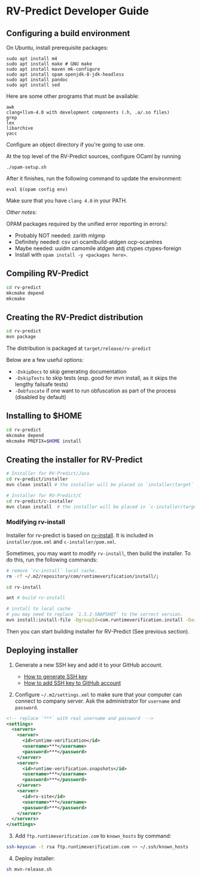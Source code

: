 # RV-Predict Developer Guide

## Configuring a build environment

On Ubuntu, install prerequisite packages:

```
sudo apt install m4
sudo apt install make # GNU make
sudo apt install maven mk-configure
sudo apt install opam openjdk-8-jdk-headless
sudo apt install pandoc
sudo apt install sed
```

Here are some other programs that must be available:

```
awk
clang+llvm-4.0 with development components (.h, .a/.so files)
grep
lex
libarchive
yacc
```

Configure an object directory if you're going to use one.

At the top level of the RV-Predict sources, configure OCaml by running

```
./opam-setup.sh
```

After it finishes, run the following command to update the environment:

```        
eval $(opam config env)
```

Make sure that you have `clang 4.0` in your PATH.

*Other notes*:

OPAM packages required by the unified error reporting in errors/:
* Probably NOT needed: zarith mlgmp 
* Definitely needed: csv uri ocamlbuild-atdgen ocp-ocamlres
* Maybe needed: uuidm camomile atdgen atdj ctypes ctypes-foreign
* Install with `opam install -y <packages here>`.

## Compiling RV-Predict

```bash
cd rv-predict
mkcmake depend
mkcmake
```

## Creating the RV-Predict distribution

```bash
cd rv-predict
mvn package
```

The distribution is packaged at `target/release/rv-predict`

Below are a few useful options:  

* `-DskipDocs` to skip generating documentation
* `-DskipTests`  to skip tests (esp. good for mvn install, as it skips the lengthy failsafe tests)
* `-Dobfuscate` if one want to run obfuscation as part of the process (disabled by default)

## Installing to $HOME

```bash
cd rv-predict
mkcmake depend
mkcmake PREFIX=$HOME install
```

## Creating the installer for RV-Predict

```bash
# Installer for RV-Predict/Java
cd rv-predict/installer
mvn clean install # the installer will be placed in `installer/target`

# Installer for RV-Predict/C
cd rv-predict/c-installer
mvn clean install  # the installer will be placed in `c-installer/target`
```

### Modifying rv-install 

Installer for rv-predict is based on [rv-install](https://github.com/runtimeverification/rv-install). It is included in `installer/pom.xml` and `c-installer/pom.xml`. 

Sometimes, you may want to modify `rv-install`, then build the installer. 
To do this, run the following commands:

```bash
# remove `rv-install` local cache.  
rm -rf ~/.m2/repository/com/runtimeverification/install/;

cd rv-install 

ant # build rv-install

# install to local cache
# you may need to replace `1.5.2-SNAPSHOT` to the correct version.   
mvn install:install-file -DgroupId=com.runtimeverification.install -DartifactId=rv-install -Dversion=1.5.2-SNAPSHOT -Dpackaging=jar -Dfile=../rv-install/dist/rv-install-1.5.2-SNAPSHOT.jar
```

Then you can start building installer for RV-Predict (See previous section).  

## Deploying installer 

1. Generate a new SSH key and add it to your GitHub account.  
    * [How to generate SSH key](https://help.github.com/articles/generating-a-new-ssh-key-and-adding-it-to-the-ssh-agent/)
    * [How to add SSH key to GitHub account](https://help.github.com/articles/adding-a-new-ssh-key-to-your-github-account/)

2. Configure `~/.m2/settings.xml` to make sure that your computer can connect to company server. Ask the administrator for `username` and `password`.  

```xml
<!-- replace `***` with real username and password  -->
<settings>
  <servers>
    <server>
      <id>runtime-verification</id>
      <username>***</username>
      <password>***</password>
    </server>
    <server>
      <id>runtime-verification.snapshots</id>
      <username>***</username>
      <password>***</password>
    </server>
    <server>
      <id>rv-site</id>
      <username>***</username>
      <password>***</password>
    </server>
  </servers>
</settings>
```

3. Add `ftp.runtimeverification.com` to `known_hosts` by command:

```bash 
ssh-keyscan -t rsa ftp.runtimeverification.com >> ~/.ssh/known_hosts
```

4. Deploy installer:

```bash
sh mvn-release.sh
```

